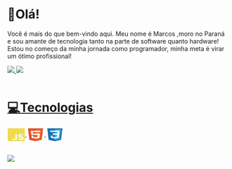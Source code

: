 <div>
  <h1>👊Olá!</h1>
  <p>Você é mais do que bem-vindo aqui. Meu nome é Marcos ,moro no Paraná e sou amante de tecnologia tanto na parte de software quanto hardware! Estou no começo da minha jornada como programador, minha meta é virar um ótimo profissional!</p>
  <a href="https://github.com/MarkoDev023">
  <img height="180em" src="https://github-readme-stats.vercel.app/api?username=MarkoDev023&show_icons=true&theme=neon&include_all_commits=true&count_private=true"/>
  <img height="180em" src="https://github-readme-stats.vercel.app/api/top-langs/?username=MarkoDev023&layout=compact&langs_count=6&theme=tokyonight"/>
</div>
<div style="display: inline_block"><br>
  <h1>💻Tecnologias</h1>
  <img align="center" alt="Js" height="30" width="40" src="https://raw.githubusercontent.com/devicons/devicon/master/icons/javascript/javascript-plain.svg">
  <img align="center" alt="HTML" height="30" width="40" src="https://raw.githubusercontent.com/devicons/devicon/master/icons/html5/html5-original.svg">
  <img align="center" alt="CSS" height="30" width="40" src="https://raw.githubusercontent.com/devicons/devicon/master/icons/css3/css3-original.svg">
</div>
 
 <br>
 
  
 
<div> 


  <a href = "mailto:marcossuzini@hotmail.com"><img src="https://img.shields.io/badge/-Gmail-%23333?style=for-the-badge&logo=gmail&logoColor=white" target="_blank"></a>
  > 
 

</div>
